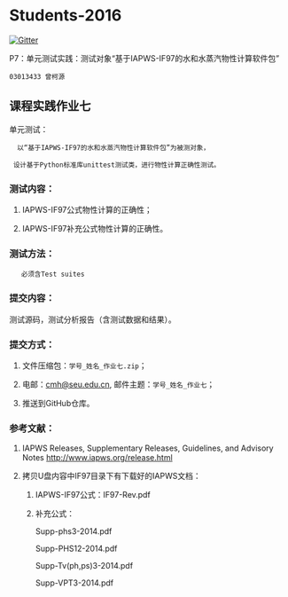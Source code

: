 
 # Students-2016

[![Gitter](https://badges.gitter.im/Py03013052/Students2016.svg)](https://gitter.im/Py03013052/Students2016?utm_source=badge&utm_medium=badge&utm_campaign=pr-badge)


P7：单元测试实践：测试对象“基于IAPWS-IF97的水和水蒸汽物性计算软件包” 
      
	03013433 曾柯源  
    
## 课程实践作业七
 单元测试：
     
      以“基于IAPWS-IF97的水和水蒸汽物性计算软件包”为被测对象，
     
     设计基于Python标准库unittest测试类，进行物性计算正确性测试。

### 测试内容：
1.	IAPWS-IF97公式物性计算的正确性；

2.	IAPWS-IF97补充公式物性计算的正确性。

### 测试方法：
       必须含Test suites

### 提交内容：

测试源码，测试分析报告（含测试数据和结果）。

### 提交方式：

1. 文件压缩包：`学号_姓名_作业七.zip`；

2. 电邮：cmh@seu.edu.cn, 邮件主题：`学号_姓名_作业七`；

3. 推送到GitHub仓库。

### 参考文献： 

1. IAPWS Releases, Supplementary Releases, Guidelines, and Advisory Notes
     http://www.iapws.org/release.html
     
2. 拷贝U盘内容中IF97目录下有下载好的IAPWS文档：

    1. IAPWS-IF97公式：IF97-Rev.pdf

    2. 补充公式：

        Supp-phs3-2014.pdf

        Supp-PHS12-2014.pdf

        Supp-Tv(ph,ps)3-2014.pdf

        Supp-VPT3-2014.pdf
